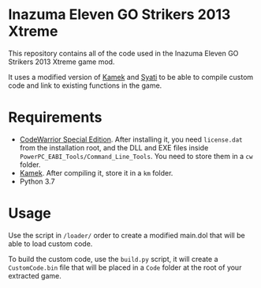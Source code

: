 # Inazuma Eleven GO Strikers 2013 Xtreme
This repository contains all of the code used in the Inazuma Eleven GO Strikers 2013 Xtreme game mod.

It uses a modified version of [Kamek](https://github.com/Treeki/Kamek) and [Syati](https://github.com/shibbo/Syati/) to be able to compile custom code and link to existing functions in the game.

# Requirements
- [CodeWarrior Special Edition](http://cache.nxp.com/lgfiles/devsuites/PowerPC/CW55xx_v2_10_SE.exe?WT_TYPE=IDE%20-%20Debug,%20Compile%20and%20Build%20Tools&WT_VENDOR=FREESCALE&WT_FILE_FORMAT=exe&WT_ASSET=Downloads&fileExt=.exe). After installing it, you need `license.dat` from the installation root, and the DLL and EXE files inside `PowerPC_EABI_Tools/Command_Line_Tools`. You need to store them in a `cw` folder.
- [Kamek](https://github.com/Treeki/Kamek). After compiling it, store it in a `km` folder.
- Python 3.7

# Usage

Use the script in `/loader/` order to create a modified main.dol that will be able to load custom code.

To build the custom code, use the `build.py` script, it will create a `CustomCode.bin` file that will be placed in a `Code` folder at the root of your extracted game.

